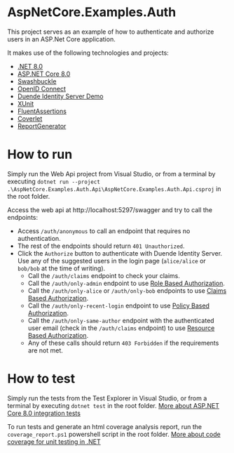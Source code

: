 # AspNetCore.Examples.Auth

This project serves as an example of how to authenticate and authorize users in an ASP.Net Core application.

It makes use of the following technologies and projects:

- [.NET 8.0](https://dotnet.microsoft.com/download/dotnet/8.0)
- [ASP.NET Core 8.0](https://learn.microsoft.com/aspnet/core/?view=aspnetcore-8.0)
- [Swashbuckle](https://learn.microsoft.com/aspnet/core/tutorials/getting-started-with-swashbuckle?view=aspnetcore-8.0)
- [OpenID Connect](https://openid.net/developers/how-connect-works/)
- [Duende Identity Server Demo](https://demo.duendesoftware.com/)
- [XUnit](https://xunit.net/)
- [FluentAssertions](https://fluentassertions.com/)
- [Coverlet](https://github.com/coverlet-coverage/coverlet)
- [ReportGenerator](https://reportgenerator.io/)

# How to run
Simply run the Web Api project from Visual Studio, or from a terminal by executing `dotnet run --project .\AspNetCore.Examples.Auth.Api\AspNetCore.Examples.Auth.Api.csproj` in the root folder.

Access the web api at http://localhost:5297/swagger and try to call the endpoints:

- Access `/auth/anonymous` to call an endpoint that requires no authentication.
- The rest of the endpoints should return `401 Unauthorized`.
- Click the `Authorize` button to authenticate with Duende Identity Server. Use any of the suggested users in the login page (`alice/alice` or `bob/bob` at the time of writing).
    - Call the `/auth/claims` endpoint to check your claims.
    - Call the `/auth/only-admin` endpoint to use [Role Based Authorization](https://learn.microsoft.com/aspnet/core/security/authorization/roles?view=aspnetcore-8.0).
    - Call the `/auth/only-alice` or `/auth/only-bob` endpoints to use [Claims Based Authorization](https://learn.microsoft.com/aspnet/core/security/authorization/claims?view=aspnetcore-8.0).
    - Call the `/auth/only-recent-login` endpoint to use [Policy Based Authorization](https://learn.microsoft.com/aspnet/core/security/authorization/policies?view=aspnetcore-8.0).
    - Call the `/auth/only-same-author` endpoint with the authenticated user email (check in the `/auth/claims` endpoint) to use [Resource Based Authorization](https://learn.microsoft.com/aspnet/core/security/authorization/resourcebased?view=aspnetcore-8.0).
    - Any of these calls should return `403 Forbidden` if the requirements are not met.

# How to test
Simply run the tests from the Test Explorer in Visual Studio, or from a terminal by executing `dotnet test` in the root folder.
[More about ASP.NET Core 8.0 integration tests](https://learn.microsoft.com/aspnet/core/test/integration-tests?view=aspnetcore-8.0)

To run tests and generate an html coverage analysis report, run the `coverage_report.ps1` powershell script  in the root folder.
[More about code coverage for unit testing in .NET](https://learn.microsoft.com/dotnet/core/testing/unit-testing-code-coverage)